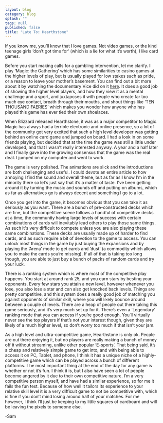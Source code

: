 ```yaml
---
layout: blog
category: blog
splash: ""
tags: null
published: false
title: "Late To: Hearthstone"
---
```


If you know me, you’ll know that I love games. Not video games, or the kind teenage girls ‘don’t got time for’ (which is a lie for what it’s worth), I like card games.

Before you start making calls for a gambling intervention, let me clarify. I play ‘Magic: the Gathering’ which has some similarities to casino games at the higher levels of play, but is usually played for low stakes such as pride, or a reason to leave your mother’s basement. You can find out a bit more about it by watching the documentary Vice did on it [here](http://www.vice.com/video/the-mystical-universe-of-magic-the-gathering-000). It does a good job of showing the higher level players, and how they view it as a mental challenge and a sport, and juxtaposes it with people who create far too much eye contact, breath through their mouths, and shout things like ‘TEN THOUSAND FAERIES’ which makes you wonder how anyone who has played this game has ever tied their own shoelaces.

When Blizzard released Hearthstone, it was as a major competitor to Magic. Magic has always had a terrible electronic and online presence, so a lot of the community got very excited that such a high level developer was getting behind an online card game and jumped on board. I had a look in on some friends playing, but decided that at the time the game was still a little under developed, and that I wasn’t really interested anyway. A year and a half later and I finally gave into the growing consensus that the game was the real deal. I jumped on my computer and went to work.

The game is very polished. The animations are slick and the introductions are both challenging and useful. I could devote an entire article to how annoying I find the sound and overall theme, but as far as I know I’m in the minority there so let’s just say that it’s a matter of taste. I’ve been getting around it by turning the music and sounds off and putting on albums, which as far as alternatives go is always decent and something I go to a lot.

Once you get into the game, it becomes obvious that you can take it as seriously as you want. There are a bunch of pre-constructed decks which are fine, but the competitive scene follows a handful of competitive decks at a time, the community having large levels of success with certain combinations of cards will inevitably lead others to play those same things. As such it's very difficult to compete unless you are also playing these same combinations. These decks are usually made up of harder to find cards, and as such require a bit of devotion to the game to access. You can unlock most things in the game by just buying the expansions and by playing the ‘Arena’ mode to get cards and ‘dust’ (a commodity which allows you to make the cards you’re missing). If all of that is taking too long though, you are able to just buy a bunch of packs of random cards and try your luck.

There is a ranking system which is where most of the competitive play happens. You start at around rank 25, and you earn stars by besting your opponents. Every few stars you attain a new level, however whenever you lose, you also lose a star and can also get knocked back levels. Things are pretty competitive, and this system does a really good job of matching you against opponents of similar skill, where you will likely bounce around between a couple of levels. There are a heap of people out there taking this game seriously, and it’s very much set up for it. There’s even a ‘Legendary’ ranking mode that you can access if you’re good enough. You’ll virtually never see the top players if that’s not your interest though, given they are likely of a much higher level, so don’t worry too much if that isn’t your jam.

As a high level and ultra-competitive game, Hearthstone is only ok. People are out there enjoying it, but no players are really making a bunch of money off it without streaming, unlike other popular ‘E-sports’. That being said, it’s a cheap and relatively simple game to get into, and with being able to access it on PC, Tablet, and phone, I think it has a unique niche of a highly-competitive game which can be played across a bunch of different platforms. The most important thing at the end of the day for any game is whether or not it’s fun. I think it is, but I also have seen a lot of people become angered by it due to their own competitive nature. I’m a very competitive person myself, and have had a similar experience, so for me it fails the fun test. Because of how well it tailors its experience to your relative skill level it is a very difficult game to not be competitive with, which is fine if you don’t mind losing around half of your matches. For me however, I think I’ll just be keeping to my little squares of cardboard and will be leaving the pixels to someone else.

-Sam